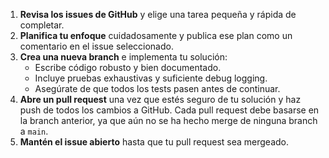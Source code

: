 1. **Revisa los issues de GitHub** y elige una tarea pequeña y rápida de completar.
2. **Planifica tu enfoque** cuidadosamente y publica ese plan como un comentario en el issue seleccionado.
3. **Crea una nueva branch** e implementa tu solución:
    - Escribe código robusto y bien documentado.
    - Incluye pruebas exhaustivas y suficiente debug logging.
    - Asegúrate de que todos los tests pasen antes de continuar.
4. **Abre un pull request** una vez que estés seguro de tu solución y haz push de todos los cambios a GitHub. Cada pull request debe basarse en la branch anterior, ya que aún no se ha hecho merge de ninguna branch a `main`.
6. **Mantén el issue abierto** hasta que tu pull request sea mergeado.
